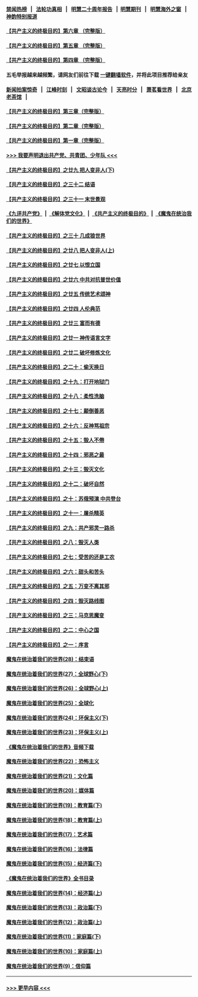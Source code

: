 #### [禁闻热榜](热点新闻.md?=0)  &nbsp;&nbsp;|&nbsp;&nbsp; [法轮功真相](https://github.com/gfw-breaker/truth/blob/master/README.md?=0) &nbsp;&nbsp;|&nbsp;&nbsp; [明慧二十周年报告](https://github.com/gfw-breaker/mh-reports/blob/master/README.md?=0) &nbsp;&nbsp;|&nbsp;&nbsp;[明慧期刊](https://github.com/gfw-breaker/mh-qikan) &nbsp;&nbsp;|&nbsp;&nbsp; [明慧海外之窗](https://github.com/gfw-breaker/mh-news/blob/master/README.md?=0) &nbsp;&nbsp;|&nbsp;&nbsp; [神韵特别报道](https://github.com/gfw-breaker/mh-news/blob/master/shenyun.md?=0)
#### [【共产主义的终极目的】第六章 （完整版）](../pages/nsc422/n11428913.md?t=03080903) 
#### [【共产主义的终极目的】第五章 （完整版）](../pages/nsc422/n11428912.md?t=03080903) 
#### [【共产主义的终极目的】第四章 （完整版）](../pages/nsc422/n11428907.md?t=03080903) 
#### 五毛举报越来越频繁，请网友们前往下载 [一键翻墙软件](https://github.com/gfw-breaker/ssr-accounts)，并将此项目推荐给亲友
#### [新闻拍案惊奇](https://github.com/gfw-breaker/banned-news/blob/master/pages/link4.md) &nbsp;&nbsp;|&nbsp;&nbsp; [江峰时刻](https://github.com/gfw-breaker/banned-news/blob/master/pages/link4.md) &nbsp;&nbsp;|&nbsp;&nbsp; [文昭谈古论今](https://github.com/gfw-breaker/banned-news/blob/master/pages/link4.md) &nbsp;&nbsp;|&nbsp;&nbsp; [天亮时分](https://github.com/gfw-breaker/banned-news/blob/master/pages/link4.md) &nbsp;&nbsp;|&nbsp;&nbsp; [萧茗看世界](https://github.com/gfw-breaker/banned-news/blob/master/pages/link4.md) &nbsp;&nbsp;|&nbsp;&nbsp; [北京老茶馆](https://github.com/gfw-breaker/banned-news/blob/master/pages/link4.md) &nbsp;&nbsp;|&nbsp;&nbsp; 
#### [【共产主义的终极目的】第三章（完整版）](../pages/nsc422/n11428848.md?t=03080903) 
#### [【共产主义的终极目的】第二章（完整版）](../pages/nsc422/n11428831.md?t=03080903) 
#### [【共产主义的终极目的】第一章（完整版）](../pages/nsc422/n11417651.md?t=03080903) 
#### [>>> 我要声明退出共产党、共青团、少年队 <<<](https://github.com/begood0513/goodnews/blob/master/quit/letter.md) 
#### [【共产主义的终极目的】之廿九 把人变非人(下)](../pages/nsc422/n11344140.md?t=03080903) 
#### [【共产主义的终极目的】之三十二 结语](../pages/nsc422/n11360535.md?t=03080903) 
#### [【共产主义的终极目的】之三十一 末世景观](../pages/nsc422/n11351129.md?t=03080903) 
#### [《九评共产党》](https://github.com/begood0513/9ping.md/blob/master/README.md) &nbsp;|&nbsp; [《解体党文化》](../../../../jtdwh.md/blob/master/README.md)  &nbsp;|&nbsp; [《共产主义的终极目的》](../../../../gczydzjmd.md/blob/master/README.md) &nbsp;|&nbsp; [《魔鬼在统治我们的世界》](../../../../mgztzwmdsj.md/blob/master/README.md) 
#### [【共产主义的终极目的】之三十 几成狼世界](../pages/nsc422/n11348280.md?t=03080903) 
#### [【共产主义的终极目的】之廿八 把人变非人(上)](../pages/nsc422/n11340492.md?t=03080903) 
#### [【共产主义的终极目的】之廿七 以恨立国](../pages/nsc422/n11336944.md?t=03080903) 
#### [【共产主义的终极目的】之廿六 中共对抗普世价值](../pages/nsc422/n11324785.md?t=03080903) 
#### [【共产主义的终极目的】之廿五 传统艺术颂神](../pages/nsc422/n11296396.md?t=03080903) 
#### [【共产主义的终极目的】之廿四 人伦典范](../pages/nsc422/n11296397.md?t=03080903) 
#### [【共产主义的终极目的】之廿三 富而有德](../pages/nsc422/n11283598.md?t=03080903) 
#### [【共产主义的终极目的】之廿一 神传语言文字](../pages/nsc422/n11263265.md?t=03080903) 
#### [【共产主义的终极目的】之廿二 破坏修炼文化](../pages/nsc422/n11245728.md?t=03080903) 
#### [【共产主义的终极目的】之二十：偷天换日](../pages/nsc422/n11238846.md?t=03080903) 
#### [【共产主义的终极目的】之十九：打开地狱门](../pages/nsc422/n11206376.md?t=03080903) 
#### [【共产主义的终极目的】之十八：柔性洗脑](../pages/nsc422/n11199994.md?t=03080903) 
#### [【共产主义的终极目的】之十七：颠倒善恶](../pages/nsc422/n11179782.md?t=03080903) 
#### [【共产主义的终极目的】之十六：反神骂祖宗](../pages/nsc422/n11166798.md?t=03080903) 
#### [【共产主义的终极目的】之十五：毁人不倦](../pages/nsc422/n11166792.md?t=03080903) 
#### [【共产主义的终极目的】之十四：邪恶之最](../pages/nsc422/n11150249.md?t=03080903) 
#### [【共产主义的终极目的】之十三：毁灭文化](../pages/nsc422/n11135227.md?t=03080903) 
#### [【共产主义的终极目的】之十二：破坏自然](../pages/nsc422/n11135214.md?t=03080903) 
#### [【共产主义的终极目的】之十：苏俄预演 中共登台](../pages/nsc422/n11118424.md?t=03080903) 
#### [【共产主义的终极目的】之十一：屠杀精英](../pages/nsc422/n11118442.md?t=03080903) 
#### [【共产主义的终极目的】之九：共产邪灵一路杀](../pages/nsc422/n11114139.md?t=03080903) 
#### [【共产主义的终极目的】之八：毁灭人类](../pages/nsc422/n11108503.md?t=03080903) 
#### [【共产主义的终极目的】之七：受苦的还是工农](../pages/nsc422/n11101809.md?t=03080903) 
#### [【共产主义的终极目的】之六：甜头和苦头](../pages/nsc422/n11096971.md?t=03080903) 
#### [【共产主义的终极目的】之五：万变不离其邪](../pages/nsc422/n11091285.md?t=03080903) 
#### [【共产主义的终极目的】之四：毁灭路线图](../pages/nsc422/n11086284.md?t=03080903) 
#### [【共产主义的终极目的】之三：马克思魔变](../pages/nsc422/n11061941.md?t=03080903) 
#### [【共产主义的终极目的】之二：中心之国](../pages/nsc422/n11047728.md?t=03080903) 
#### [【共产主义的终极目的】之一：序言](../pages/nsc422/n11086077.md?t=03080903) 
#### [魔鬼在统治着我们的世界(28)：结束语](../pages/nsc422/n10936246.md?t=03080903) 
#### [魔鬼在统治着我们的世界(27)：全球野心(下)](../pages/nsc422/n10928319.md?t=03080903) 
#### [魔鬼在统治着我们的世界(26)：全球野心(上)](../pages/nsc422/n10900318.md?t=03080903) 
#### [魔鬼在统治着我们的世界(25)：全球化](../pages/nsc422/n10788205.md?t=03080903) 
#### [魔鬼在统治着我们的世界(24)：环保主义(下)](../pages/nsc422/n10695307.md?t=03080903) 
#### [魔鬼在统治着我们的世界(23)：环保主义(上)](../pages/nsc422/n10688613.md?t=03080903) 
#### [《魔鬼在统治着我们的世界》音频下载](../pages/nsc422/n10635553.md?t=03080903) 
#### [魔鬼在统治着我们的世界(22)：恐怖主义](../pages/nsc422/n10614727.md?t=03080903) 
#### [魔鬼在统治着我们的世界(21)：文化篇](../pages/nsc422/n10597706.md?t=03080903) 
#### [魔鬼在统治着我们的世界(20)：媒体篇](../pages/nsc422/n10586579.md?t=03080903) 
#### [魔鬼在统治着我们的世界(19)：教育篇(下)](../pages/nsc422/n10564808.md?t=03080903) 
#### [魔鬼在统治着我们的世界(18)：教育篇(上)](../pages/nsc422/n10526970.md?t=03080903) 
#### [魔鬼在统治着我们的世界(17)：艺术篇](../pages/nsc422/n10499093.md?t=03080903) 
#### [魔鬼在统治着我们的世界(16)：法律篇](../pages/nsc422/n10485969.md?t=03080903) 
#### [魔鬼在统治着我们的世界(15)：经济篇(下)](../pages/nsc422/n10469975.md?t=03080903) 
#### [《魔鬼在统治着我们的世界》全书目录](../pages/nsc422/n10464261.md?t=03080903) 
#### [魔鬼在统治着我们的世界(14)：经济篇(上)](../pages/nsc422/n10457370.md?t=03080903) 
#### [魔鬼在统治着我们的世界(13)：政治篇(下)](../pages/nsc422/n10448270.md?t=03080903) 
#### [魔鬼在统治着我们的世界(12)：政治篇(上)](../pages/nsc422/n10444576.md?t=03080903) 
#### [魔鬼在统治着我们的世界(11)：家庭篇(下)](../pages/nsc422/n10440961.md?t=03080903) 
#### [魔鬼在统治着我们的世界(10)：家庭篇(上)](../pages/nsc422/n10435448.md?t=03080903) 
#### [魔鬼在统治着我们的世界(9)：信仰篇](../pages/nsc422/n10432159.md?t=03080903) 

----
#### [ >>> 更早内容 <<< ](../indexes/nsc422-earlier.md)
